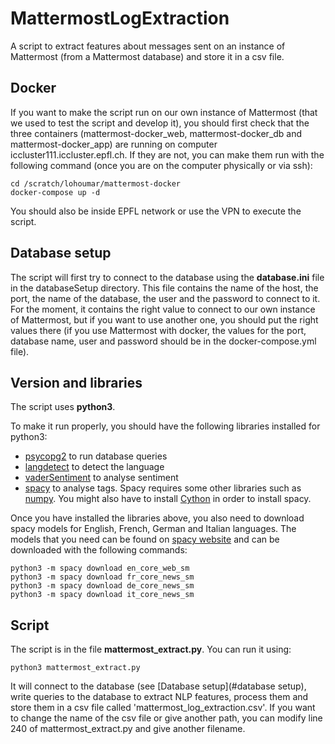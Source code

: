 # MattermostLogExtraction

A script to extract features about messages sent on an instance of Mattermost (from a Mattermost database) and store it in a csv file.



## Docker


If you want to make the script run on our own instance of Mattermost (that we used to test the script and develop it), you should first check that the three containers (mattermost-docker_web, mattermost-docker_db and mattermost-docker_app) are running on computer iccluster111.iccluster.epfl.ch. If they are not, you can make them run with the following command (once you are on the computer physically or via ssh):

```
cd /scratch/lohoumar/mattermost-docker
docker-compose up -d
```

You should also be inside EPFL network or use the VPN to execute the script.



## Database setup


The script will first try to connect to the database using the **database.ini** file in the databaseSetup directory. This file contains the name of the host, the port, the name of the database, the user and the password to connect to it. For the moment, it contains the right value to connect to our own instance of Mattermost, but if you want to use another one, you should put the right values there (if you use Mattermost with docker, the values for the port, database name, user and password should be in the docker-compose.yml file).


## Version and libraries


The script uses **python3**. 

To make it run properly, you should have the following libraries installed for python3:

* [psycopg2](https://pypi.org/project/psycopg2/) to run database queries
* [langdetect](https://pypi.org/project/langdetect/) to detect the language
* [vaderSentiment](https://pypi.org/project/vaderSentiment/) to analyse sentiment
* [spacy](https://spacy.io/) to analyse tags. Spacy requires some other libraries such as [numpy](https://numpy.org/). You might also have to install [Cython](https://cython.org/) in order to install spacy.


Once you have installed the libraries above, you also need to download spacy models for English, French, German and Italian languages. The models that you need can be found on [spacy website](https://spacy.io/usage) and can be downloaded with the following commands:

```
python3 -m spacy download en_core_web_sm
python3 -m spacy download fr_core_news_sm
python3 -m spacy download de_core_news_sm
python3 -m spacy download it_core_news_sm
```



## Script


The script is in the file **mattermost_extract.py**. You can run it using:

`python3 mattermost_extract.py`

It will connect to the database (see [Database setup](#database setup), write queries to the database to extract NLP features, process them and store them in a csv file called 'mattermost_log_extraction.csv'. If you want to change the name of the csv file or give another path, you can modify line 240 of mattermost_extract.py and give another filename.
